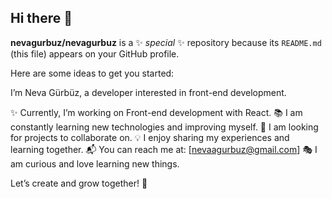 ## Hi there 👋


**nevagurbuz/nevagurbuz** is a ✨ _special_ ✨ repository because its `README.md` (this file) appears on your GitHub profile.

Here are some ideas to get you started:

I’m Neva Gürbüz, a developer interested in front-end development.

✨ Currently, I’m working on Front-end development with React.
📚 I am constantly learning new technologies and improving myself.
🤝 I am looking for projects to collaborate on.
💡 I enjoy sharing my experiences and learning together.
📬 You can reach me at: [nevaagurbuz@gmail.com]
🎭 I am curious and love learning new things.

Let’s create and grow together! 🚀

